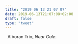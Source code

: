 ```yaml
---
title: "2019 06 13 21 07 07"
date: 2019-06-13T21:07:08+02:00
draft: false
type: "tweet"
---
```

<a href="https://music.apple.com/fr/album/near-gale/276204588" type="application/rss+xml" class="iconfont icon-music" title="rss"></a> &nbsp; Alboran Trio, *Near Gale*.

